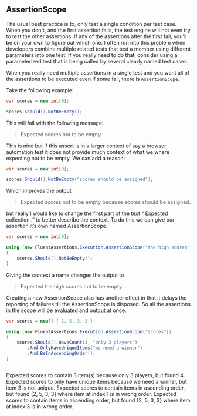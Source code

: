 ## AssertionScope

The usual best practice is to, only test a single condition per test case. When you don't, and the first assertion fails, the test engine will not even try to test the other assertions. If any of the assertions after the first fail, you'll be on your own to figure out which one. I often run into this problem when developers combine multiple related tests that test a member using different parameters into one test. If you really need to do that, consider using a parameterized test that is being called by several clearly named test cases.

When you really need multiple assertions in a single test and you want all of the assertions to be executed even if some fail, there is `AssertionScope`.


Take the following example:
```csharp
var scores = new int[0];

scores.Should().NotBeEmpty();
```
This will fail with the following message:

> Expected scores not to be empty.


This is nice but if this assert is in a larger context of say a browser automation test it does not provide much context of what we where expecting not to be empty. We can add a reason:
```csharp
var scores = new int[0];

scores.Should().NotBeEmpty("scores should be assigned");
```
Which improves the output 

> Expected scores not to be empty because scores should be assigned.

but really I would like to change the first part of the text “ Expected collection..” to better describe the context.
To do this we can give our assertion it’s own named AssertionScope.

```csharp
var scores = new int[0];

using (new FluentAssertions.Execution.AssertionScope("the high scores"))
{
	scores.Should().NotBeEmpty();
}
```

Giving the context a name changes the output to
> Expected the high scores not to be empty.


Creating a new AssertionScope also has another effect in that it delays the reporting of failures till the AssertionScope is disposed. So all the assertions in the scope will be evaluated and output at once.
```csharp
var scores = new[] { 2, 5, 3, 3 };

using (new FluentAssertions.Execution.AssertionScope("scores"))
{
	scores.Should().HaveCount(3, "only 3 players")
		.And.OnlyHaveUniqueItems("we need a winner")
		.And.BeInAscendingOrder();
}
```

> ```
Expected scores to contain 3 item(s) because only 3 players, but found 4.
Expected scores to only have unique items because we need a winner, but item 3 is not unique.
Expected scores to contain items in ascending order, but found {2, 5, 3, 3} where item at index 1 is in wrong order.
Expected scores to contain items in ascending order, but found {2, 5, 3, 3} where item at index 3 is in wrong order.
```